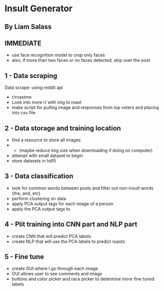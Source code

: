 # Insult Generator
## By Liam Salass


## IMMEDIATE 

- use face recognition model to crop only faces
- also, if more than two faces or no faces detected, skip over the post


## 1 - Data scraping

Data scrape: using reddit api
- r/roastme
- Look into more r/ with img to roast 
- make script for pulling image and responses from top voters and placing into csv file

## 2 - Data storage and training location

- find a resource to store all images 
- - (maybe reduce img size when downloading if doing on computer)
- attempt with small dataset to begin
- store datasets in hdf5

## 3 - Data classification

- look for common words between posts and filter out non-insult words (the, and, etc)
- perform clustering on data
- apply PCA output tags for each image of a person
- apply the PCA output tags to 

## 4 - Plit training into CNN part and NLP part

- create CNN that will predict PCA labels
- create NLP that will use the PCA labels to predict roasts

## 5 - Fine tune

- create GUI where I go through each image 
- GUI allows user to see comments and image
- buttons and color picker and race picker to determine more fine tuned labels